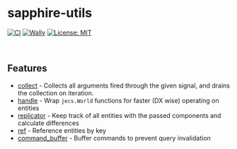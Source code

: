 # sapphire-utils
[![CI](https://img.shields.io/github/actions/workflow/status/mark-marks/jecs-utils/ci.yml?style=for-the-badge&label=CI)](https://github.com/mark-marks/jecs-utils/actions/workflows/ci.yml)
[![Wally](https://img.shields.io/github/v/tag/mark-marks/jecs-utils?&style=for-the-badge)](https://wally.run/package/mark-marks/jecs-utils)
[![License: MIT](https://img.shields.io/badge/license-MIT-blue?style=for-the-badge)](https://github.com/Mark-Marks/jecs-utils/blob/main/LICENSE)

<br/>

</div>

## Features

- [collect](/lib/collect.luau) - Collects all arguments fired through the given signal, and drains the collection on iteration.
- [handle](/lib/handle.luau) - Wrap `jecs.World` functions for faster (DX wise) operating on entities
- [replicator](/lib/replicator.luau) - Keep track of all entities with the passed components and calculate differences
- [ref](/lib/ref.luau) - Reference entities by key
- [command_buffer](/lib/command_buffer.luau) - Buffer commands to prevent query invalidation
